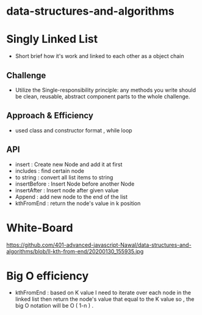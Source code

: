 # data-structures-and-algorithms

# Singly Linked List
- Short brief how it's work and linked to each other as a object chain 

## Challenge
- Utilize the Single-responsibility principle: any methods you write should be clean, reusable, abstract component parts to the whole challenge.

## Approach & Efficiency
- used class and constructor format , while loop 

## API
- insert : Create new Node and add it at first
- includes : find certain node 
- to string : convert all list items to string 
- insertBefore : Insert Node before another Node
- insertAfter : Insert node after given value 
- Append : add new node to the end of the list
- kthFromEnd : return the node's value in k position

# White-Board 
https://github.com/401-advanced-javascript-Nawal/data-structures-and-algorithms/blob/ll-kth-from-end/20200130_155935.jpg

# Big O efficiency
- kthFromEnd : based on K value I need to iterate over each node in the linked list then return the node's value that equal to the K value so , the big O notation will be O ( 1-n ) .